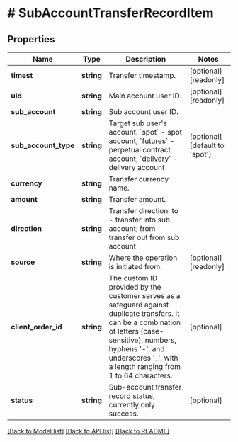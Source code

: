 # # SubAccountTransferRecordItem

## Properties

Name | Type | Description | Notes
------------ | ------------- | ------------- | -------------
**timest** | **string** | Transfer timestamp. | [optional] [readonly] 
**uid** | **string** | Main account user ID. | [optional] [readonly] 
**sub_account** | **string** | Sub account user ID. | 
**sub_account_type** | **string** | Target sub user&#39;s account. &#x60;spot&#x60; - spot account, &#x60;futures&#x60; - perpetual contract account, &#x60;delivery&#x60; - delivery account | [optional] [default to 'spot']
**currency** | **string** | Transfer currency name. | 
**amount** | **string** | Transfer amount. | 
**direction** | **string** | Transfer direction. to - transfer into sub account; from - transfer out from sub account | 
**source** | **string** | Where the operation is initiated from. | [optional] [readonly] 
**client_order_id** | **string** | The custom ID provided by the customer serves as a safeguard against duplicate transfers. It can be a combination of letters (case-sensitive), numbers, hyphens &#39;-&#39;, and underscores &#39;_&#39;, with a length ranging from 1 to 64 characters. | [optional] 
**status** | **string** | Sub-account transfer record status, currently only success. | [optional] 

[[Back to Model list]](../../README.md#documentation-for-models) [[Back to API list]](../../README.md#documentation-for-api-endpoints) [[Back to README]](../../README.md)
